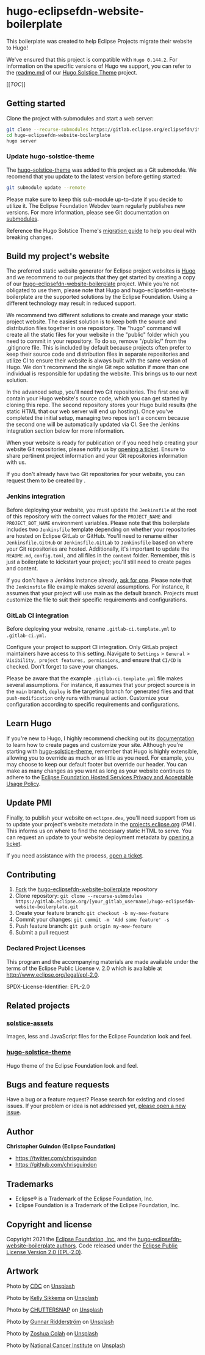 # hugo-eclipsefdn-website-boilerplate

This boilerplate was created to help Eclipse Projects migrate their website to Hugo!

We've ensured that this project is compatible with `Hugo 0.144.2`. For information on the specific versions of Hugo we support, you can refer to the [readme.md](https://gitlab.eclipse.org/eclipsefdn/it/webdev/hugo-solstice-theme#getting-started) of our [Hugo Solstice Theme](https://gitlab.eclipse.org/eclipsefdn/it/webdev/hugo-solstice-theme) project.

[[_TOC_]]

## Getting started

Clone the project with submodules and start a web server:

```bash
git clone --recurse-submodules https://gitlab.eclipse.org/eclipsefdn/it/webdev/hugo-eclipsefdn-website-boilerplate.git
cd hugo-eclipsefdn-website-boilerplate
hugo server
```

### Update hugo-solstice-theme

The [hugo-solstice-theme](https://gitlab.eclipse.org/eclipsefdn/it/webdev/hugo-solstice-theme) was added to this project as a Git submodule. We recomend that you update to the latest version before getting started:

```bash
git submodule update --remote
```

Please make sure to keep this sub-module up-to-date if you decide to utilize it. The Eclipse Foundation Webdev team regularly publishes new versions. For more information, please see Git documentation on [submodules](https://git-scm.com/book/en/v2/Git-Tools-Submodules).

Reference the Hugo Solstice Theme's [migration guide](https://gitlab.eclipse.org/eclipsefdn/it/webdev/hugo-solstice-theme/-/wikis/Migration-Guide) 
to help you deal with breaking changes.

## Build my project's website

The preferred static website generator for Eclipse project websites is [Hugo](https://gohugo.io/) and we recommend to our projects that they get started by creating a copy of our [hugo-eclipsefdn-website-boilerplate](https://gitlab.eclipse.org/eclipsefdn/it/webdev/hugo-eclipsefdn-website-boilerplate) project. While you're not obligated to use them, please note that Hugo and hugo-eclipsefdn-website-boilerplate are the supported solutions by the Eclipse Foundation. Using a different technology may result in reduced support.

We recommend two different solutions to create and manage your static project website. The easiest solution is to keep both the source and distribution files together in one repository. The "hugo" command will create all the static files for your website in the "public" folder which you need to commit in your repository. To do so, remove "/public/" from the .gitignore file. This is included by default because projects often prefer to keep their source code and distribution files in separate repositories and utilize CI to ensure their website is always built with the same version of Hugo. We don't recommend the single Git repo solution if more than one individual is responsible for updating the website. This brings us to our next solution.

In the advanced setup, you'll need two Git repositories. The first one will contain your Hugo website's source code, which you can get started by cloning this repo. The second repository stores your Hugo build results (the static HTML that our web server will end up hosting). Once you've completed the initial setup, managing two repos isn't a concern because the second one will be automatically updated via CI. See the Jenkins integration section below for more information.

When your website is ready for publication or if you need help creating your website Git repositories, please notify us by [opening a ticket](https://gitlab.eclipse.org/eclipsefdn/helpdesk/-/issues/new?issuable_template=project-website). Ensure to share pertinent project information and your Git repositories information with us.

If you don't already have two Git repositories for your website, you can request them to be created by .

### Jenkins integration

Before deploying your website, you must update the `Jenkinsfile` at the root of this repository with the correct values for the `PROJECT_NAME` and `PROJECT_BOT_NAME` environment variables. Please note that this boilerplate includes two `Jenkinsfile` template depending on whether your repositories are hosted on Eclipse GitLab or GitHub. You'll need to rename either `Jenkinsfile.GitHub` or `Jenkinsfile.GitLab` to `Jenkinsfile` based on where your Git repositories are hosted.  Additionally, it's important to update the `README.md`, `config.toml`, and all files in the `content` folder. Remember, this is just a boilerplate to kickstart your project; you'll still need to create pages and content.

If you don't have a Jenkins instance already, [ask for one](https://wiki.eclipse.org/CBI#Requesting_a_JIPP_instance).
Please note that the `Jenkinsfile` file example makes several assumptions. For instance, it assumes that your project will use main as the default branch. Projects must customize the file to suit their specific requirements and configurations.

### GitLab CI integration

Before deploying your website, rename `.gitlab-ci.template.yml` to `.gitlab-ci.yml`.

Configure your project to support CI integration. Only GitLab project maintainers have access to this setting. Navigate to `Settings` > `General` > `Visibility, project features, permissions`, and ensure that `CI/CD` is checked. Don't forget to save your changes.

Please be aware that the example `.gitlab-ci.template.yml` file makes several assumptions. For instance, it assumes that your project source is in the `main` branch, `deploy` is the targeting branch for generated files and that `push-modification` only runs with manual action. Customize your configuration according to specific requirements and configurations.

## Learn Hugo

If you're new to Hugo, I highly recommend checking out its [documentation](https://gohugo.io/documentation/) to learn how to create pages and customize your site. Although you're starting with [hugo-solstice-theme](https://gitlab.eclipse.org/eclipsefdn/it/webdev/hugo-solstice-theme), remember that Hugo is highly extensible, allowing you to override as much or as little as you need. For example, you may choose to keep our default footer but override our header. You can make as many changes as you want as long as your website continues to adhere to the [Eclipse Foundation Hosted Services Privacy and Acceptable Usage Policy](https://www.eclipse.org/org/documents/eclipse-foundation-hosted-services-privacy-and-acceptable-usage-policy.pdf).

## Update PMI

Finally, to publish your website on `eclipse.dev`, you'll need support from us to update your project's website metadata in the [projects.eclipse.org](https://projects.eclipse.org/) (PMI). This informs us on where to find the necessary static HTML to serve. You can request an update to your website deployment metadata by [opening a ticket](https://gitlab.eclipse.org/eclipsefdn/helpdesk/-/issues/new?issuable_template=project-website).

If you need assistance with the process, [open a ticket](https://gitlab.eclipse.org/eclipsefdn/helpdesk/-/issues/new?issuable_template=project-website).

## Contributing

1. [Fork](https://docs.gitlab.com/ee/user/project/repository/forking_workflow.html) the [hugo-eclipsefdn-website-boilerplate](https://gitlab.eclipse.org/eclipsefdn/it/webdev/hugo-eclipsefdn-website-boilerplate) repository
2. Clone repository: `git clone --recurse-submodules https://gitlab.eclipse.org/[your_gitlab_username]/hugo-eclipsefdn-website-boilerplate.git`
3. Create your feature branch: `git checkout -b my-new-feature`
4. Commit your changes: `git commit -m 'Add some feature' -s`
5. Push feature branch: `git push origin my-new-feature`
6. Submit a pull request

### Declared Project Licenses

This program and the accompanying materials are made available under the terms
of the Eclipse Public License v. 2.0 which is available at
http://www.eclipse.org/legal/epl-2.0.

SPDX-License-Identifier: EPL-2.0

## Related projects

### [solstice-assets](https://gitlab.eclipse.org/eclipsefdn/it/webdev/solstice-assets)

Images, less and JavaScript files for the Eclipse Foundation look and feel.

### [hugo-solstice-theme](https://gitlab.eclipse.org/eclipsefdn/it/webdev/hugo-solstice-theme)

Hugo theme of the Eclipse Foundation look and feel.

## Bugs and feature requests

Have a bug or a feature request? Please search for existing and closed issues. If your problem or idea is not addressed yet, [please open a new issue](https://gitlab.eclipse.org/eclipsefdn/helpdesk/-/issues/new).

## Author

**Christopher Guindon (Eclipse Foundation)**

- <https://twitter.com/chrisguindon>
- <https://github.com/chrisguindon>

## Trademarks

* Eclipse® is a Trademark of the Eclipse Foundation, Inc.
* Eclipse Foundation is a Trademark of the Eclipse Foundation, Inc.

## Copyright and license

Copyright 2021 the [Eclipse Foundation, Inc.](https://www.eclipse.org) and the [hugo-eclipsefdn-website-boilerplate authors](https://gitlab.eclipse.org/eclipsefdn/it/webdev/hugo-eclipsefdn-website-boilerplate/-/graphs/main). Code released under the [Eclipse Public License Version 2.0 (EPL-2.0)](https://gitlab.eclipse.org/eclipsefdn/it/webdev/hugo-eclipsefdn-website-boilerplate/-/blob/main/LICENSE).

## Artwork

Photo by <a href="https://unsplash.com/@cdc?utm_content=creditCopyText&utm_medium=referral&utm_source=unsplash">CDC</a> on <a href="https://unsplash.com/photos/boy-in-green-sweater-writing-on-white-paper-GDokEYnOfnE?utm_content=creditCopyText&utm_medium=referral&utm_source=unsplash">Unsplash</a>

Photo by <a href="https://unsplash.com/@kellysikkema?utm_content=creditCopyText&utm_medium=referral&utm_source=unsplash">Kelly Sikkema</a> on <a href="https://unsplash.com/photos/white-printed-paper-8DEDp6S93Po?utm_content=creditCopyText&utm_medium=referral&utm_source=unsplash">Unsplash</a>

Photo by <a href="https://unsplash.com/@chuttersnap?utm_content=creditCopyText&utm_medium=referral&utm_source=unsplash">CHUTTERSNAP</a> on <a href="https://unsplash.com/photos/books-on-shelf-NELuniToBt4?utm_content=creditCopyText&utm_medium=referral&utm_source=unsplash">Unsplash</a>

Photo by <a href="https://unsplash.com/@gunnarridder?utm_content=creditCopyText&utm_medium=referral&utm_source=unsplash">Gunnar Ridderström</a> on <a href="https://unsplash.com/photos/brown-wooden-building-with-white-and-black-table-and-chairs-WRjj7jjL_80?utm_content=creditCopyText&utm_medium=referral&utm_source=unsplash">Unsplash</a>


Photo by <a href="https://unsplash.com/@zoshuacolah?utm_content=creditCopyText&utm_medium=referral&utm_source=unsplash">Zoshua Colah</a> on <a href="https://unsplash.com/photos/student-studies-at-a-library-with-books-klbApl9mxr0?utm_content=creditCopyText&utm_medium=referral&utm_source=unsplash">Unsplash</a>

Photo by <a href="https://unsplash.com/@nci?utm_content=creditCopyText&utm_medium=referral&utm_source=unsplash">National Cancer Institute</a> on <a href="https://unsplash.com/photos/woman-standing-infront-of-computer-9aaOSvWEBTw?utm_content=creditCopyText&utm_medium=referral&utm_source=unsplash">Unsplash</a>
